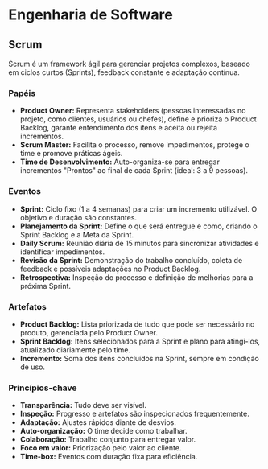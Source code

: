 # Engenharia de Software
## Scrum

Scrum é um framework ágil para gerenciar projetos complexos, baseado em ciclos curtos (Sprints), feedback constante e adaptação contínua.

### Papéis

- **Product Owner:** Representa stakeholders (pessoas interessadas no projeto, como clientes, usuários ou chefes), define e prioriza o Product Backlog, garante entendimento dos itens e aceita ou rejeita incrementos.
- **Scrum Master:** Facilita o processo, remove impedimentos, protege o time e promove práticas ágeis.
- **Time de Desenvolvimento:** Auto-organiza-se para entregar incrementos "Prontos" ao final de cada Sprint (ideal: 3 a 9 pessoas).

### Eventos

- **Sprint:** Ciclo fixo (1 a 4 semanas) para criar um incremento utilizável. O objetivo e duração são constantes.
- **Planejamento da Sprint:** Define o que será entregue e como, criando o Sprint Backlog e a Meta da Sprint.
- **Daily Scrum:** Reunião diária de 15 minutos para sincronizar atividades e identificar impedimentos.
- **Revisão da Sprint:** Demonstração do trabalho concluído, coleta de feedback e possíveis adaptações no Product Backlog.
- **Retrospectiva:** Inspeção do processo e definição de melhorias para a próxima Sprint.

### Artefatos

- **Product Backlog:** Lista priorizada de tudo que pode ser necessário no produto, gerenciada pelo Product Owner.
- **Sprint Backlog:** Itens selecionados para a Sprint e plano para atingi-los, atualizado diariamente pelo time.
- **Incremento:** Soma dos itens concluídos na Sprint, sempre em condição de uso.

### Princípios-chave

- **Transparência:** Tudo deve ser visível.
- **Inspeção:** Progresso e artefatos são inspecionados frequentemente.
- **Adaptação:** Ajustes rápidos diante de desvios.
- **Auto-organização:** O time decide como trabalhar.
- **Colaboração:** Trabalho conjunto para entregar valor.
- **Foco em valor:** Priorização pelo valor ao cliente.
- **Time-box:** Eventos com duração fixa para eficiência.
